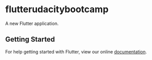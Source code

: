 # flutterudacitybootcamp

A new Flutter application.

## Getting Started

For help getting started with Flutter, view our online
[documentation](https://flutter.io/).
